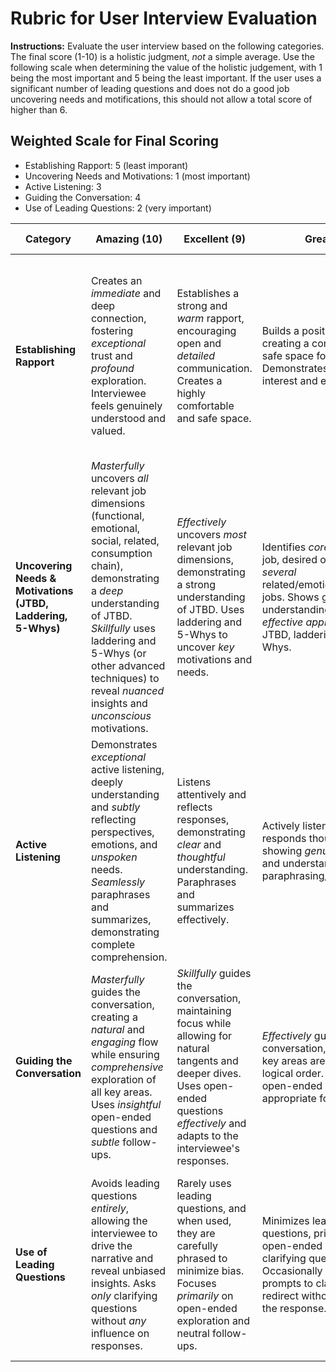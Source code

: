 # Rubric for User Interview Evaluation

**Instructions:** Evaluate the user interview based on the following categories. The final score (1-10) is a holistic judgment, *not* a simple average. Use the following scale when determining the value of the holistic judgement, with 1 being the most important and 5 being the least important. If the user uses a significant number of leading questions and does not do a good job uncovering needs and motifications, this should not allow a total score of higher than 6.

## Weighted Scale for Final Scoring
* Establishing Rapport: 5 (least imporant)
* Uncovering Needs and Motivations: 1 (most important)
* Active Listening: 3
* Guiding the Conversation: 4
* Use of Leading Questions: 2 (very important)

| Category | Amazing (10) | Excellent (9) | Great (8) | Good (7) | Fair (6) | Poor (5) | Very Poor (3-4) | Terrible (1-2) |
|---|---|---|---|---|---|---|---|---|
| **Establishing Rapport** | Creates an *immediate* and deep connection, fostering *exceptional* trust and *profound* exploration.  Interviewee feels genuinely understood and valued. | Establishes a strong and *warm* rapport, encouraging open and *detailed* communication.  Creates a highly comfortable and safe space. | Builds a positive rapport, creating a comfortable and safe space for sharing.  Demonstrates genuine interest and empathy. | Establishes a *consistently* good rapport, allowing for a comfortable and open conversation.  Listens attentively and responds thoughtfully, demonstrating clear understanding.  *May occasionally miss opportunities for deeper connection.* | Creates a satisfactory rapport, but misses opportunities to deepen the connection or build stronger trust.  Conversation may feel slightly surface-level at times. | Struggles to establish rapport; interviewee appears somewhat uncomfortable or hesitant. | Fails to establish rapport; interviewee appears uneasy and reluctant to share. | Interviewee appears highly uncomfortable, or the interviewer is inappropriate. |
| **Uncovering Needs & Motivations (JTBD, Laddering, 5-Whys)** | *Masterfully* uncovers *all* relevant job dimensions (functional, emotional, social, related, consumption chain), demonstrating a *deep* understanding of JTBD. *Skillfully* uses laddering and 5-Whys (or other advanced techniques) to reveal *nuanced* insights and *unconscious* motivations. | *Effectively* uncovers *most* relevant job dimensions, demonstrating a strong understanding of JTBD.  Uses laddering and 5-Whys to uncover *key* motivations and needs. | Identifies *core* functional job, desired outcomes, and *several* related/emotional/social jobs. Shows good understanding and *effective application* of JTBD, laddering, and 5-Whys. | Uncovers the *core* functional job and *key* desired outcomes, and explores *some* related/emotional jobs.  Demonstrates a solid understanding of JTBD, laddering, and 5-Whys, but application may have *occasional inconsistencies or miss some nuances*. | Identifies core functional job and *some* desired outcomes, but misses key areas or deeper motivations. Limited use of laddering/5-Whys. | Struggles to identify the core functional job and desired outcomes. Shows limited understanding of the techniques. | Fails to uncover core job or outcomes. Demonstrates a lack of understanding of the frameworks. | Questions are confusing/irrelevant, or interviewer's behavior is inappropriate. |
| **Active Listening** | Demonstrates *exceptional* active listening, deeply understanding and *subtly* reflecting perspectives, emotions, and *unspoken* needs. *Seamlessly* paraphrases and summarizes, demonstrating complete comprehension. | Listens attentively and reflects responses, demonstrating *clear* and *thoughtful* understanding.  Paraphrases and summarizes effectively. | Actively listens and responds thoughtfully, showing *genuine* empathy and understanding.  Good paraphrasing/summarizing. | Listens carefully and responds appropriately, demonstrating engagement.  Paraphrasing/summarizing is generally good, but *may occasionally miss subtle cues or nuances*. | Listens and responds, but misses opportunities for deeper reflection or nuanced paraphrasing. | Appears somewhat disengaged, with inconsistent listening and limited reflection. | Struggles to listen actively, interrupting frequently or dominating the conversation. | Fails to listen actively, showing disinterest or interrupting inappropriately. |
| **Guiding the Conversation** | *Masterfully* guides the conversation, creating a *natural* and *engaging* flow while ensuring *comprehensive* exploration of all key areas. Uses *insightful* open-ended questions and *subtle* follow-ups. | *Skillfully* guides the conversation, maintaining focus while allowing for natural tangents and deeper dives. Uses open-ended questions *effectively* and adapts to the interviewee's responses. | *Effectively* guides the conversation, ensuring all key areas are covered in a logical order. Good use of open-ended questions and appropriate follow-ups. | Maintains good control of the conversation, covering key topics. Uses open-ended questions and generally appropriate follow-ups.  *May occasionally allow for minor, unproductive tangents or miss opportunities to probe deeper.* | Guides the conversation satisfactorily, but misses some opportunities for deeper exploration or allows for minor, unproductive tangents. Open-ended question use is inconsistent. | Struggles to maintain control; conversation is somewhat disjointed or unfocused. Limited use of open-ended questions or follow-ups. | Fails to guide the conversation effectively; becomes rambling and unproductive. Few open-ended questions or relevant follow-ups. | Attempts to guide are clumsy/inappropriate, or complete loss of control. |
| **Use of Leading Questions** | Avoids leading questions *entirely*, allowing the interviewee to drive the narrative and reveal unbiased insights. Asks *only* clarifying questions without *any* influence on responses. |  Rarely uses leading questions, and when used, they are carefully phrased to minimize bias.  Focuses *primarily* on open-ended exploration and neutral follow-ups. |  Minimizes leading questions, primarily using open-ended and neutral clarifying questions.  Occasionally uses neutral prompts to clarify or redirect without influencing the response. |  Uses a mix of open-ended and neutral clarifying questions.  Leading questions are present but don't *significantly* skew responses.  Aware of potential bias. *May occasionally use leading questions that subtly influence responses.* |  Uses some leading questions, which may subtly influence interviewee responses.  Could benefit from more open-ended and neutral questions. |  Relies *somewhat* on leading questions, which may shape interviewee responses and potentially bias insights.  Needs to focus on open-ended questioning. |  Relies *heavily* on leading questions, significantly shaping interviewee responses and potentially biasing insights.  Overuse of leading questions. |  Overuses leading questions, effectively putting words in the interviewee's mouth and invalidating the data.  Leading questions are aggressive or manipulative. |
